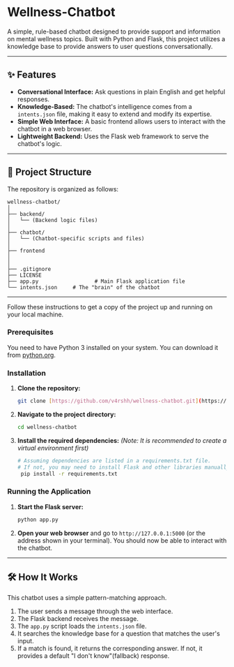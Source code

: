 # Wellness-Chatbot

A simple, rule-based chatbot designed to provide support and information on mental wellness topics. Built with Python and Flask, this project utilizes a knowledge base to provide answers to user questions conversationally.

---

## ✨ Features

* **Conversational Interface:** Ask questions in plain English and get helpful responses.
* **Knowledge-Based:** The chatbot's intelligence comes from a `intents.json` file, making it easy to extend and modify its expertise.
* **Simple Web Interface:** A basic frontend allows users to interact with the chatbot in a web browser.
* **Lightweight Backend:** Uses the Flask web framework to serve the chatbot's logic.

---

## 📂 Project Structure

The repository is organized as follows:

```
wellness-chatbot/
│
├── backend/
│   └── (Backend logic files)
│
├── chatbot/
│   └── (Chatbot-specific scripts and files)
│
├── frontend
│   
│
├── .gitignore
├── LICENSE
├── app.py                  # Main Flask application file
└── intents.json     # The "brain" of the chatbot
```

---
Follow these instructions to get a copy of the project up and running on your local machine.

### Prerequisites

You need to have Python 3 installed on your system. You can download it from [python.org](https://www.python.org/).

### Installation

1.  **Clone the repository:**
    ```bash
    git clone [https://github.com/v4rshh/wellness-chatbot.git](https://github.com/v4rshh/wellness-chatbot.git)
    ```

2.  **Navigate to the project directory:**
    ```bash
    cd wellness-chatbot
    ```

3.  **Install the required dependencies:**
    *(Note: It is recommended to create a virtual environment first)*
    ```bash
    # Assuming dependencies are listed in a requirements.txt file.
    # If not, you may need to install Flask and other libraries manually.
     pip install -r requirements.txt
    ```

### Running the Application

1.  **Start the Flask server:**
    ```bash
    python app.py
    ```

2.  **Open your web browser** and go to `http://127.0.0.1:5000` (or the address shown in your terminal). You should now be able to interact with the chatbot.

---

## 🛠️ How It Works

This chatbot uses a simple pattern-matching approach.

1.  The user sends a message through the web interface.
2.  The Flask backend receives the message.
3.  The `app.py` script loads the `intents.json` file.
4.  It searches the knowledge base for a question that matches the user's input.
5.  If a match is found, it returns the corresponding answer. If not, it provides a default "I don't know"(fallback) response.
